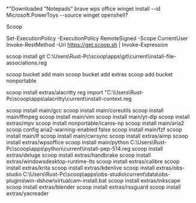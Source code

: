 *"Downloaded "Notepads"
brave
wps office
winget install --id Microsoft.PowerToys --source winget
openshell?

Scoop

Set-ExecutionPolicy -ExecutionPolicy RemoteSigned -Scope CurrentUser
Invoke-RestMethod -Uri https://get.scoop.sh | Invoke-Expression

scoop install git
C:\Users\Rust-Pc\scoop\apps\git\current\install-file-associations.reg

scoop bucket add main
scoop bucket add extras
scoop add bucket nonportable

scoop install extras/alacritty
reg import "C:\Users\Rust-Pc\scoop\apps\alacritty\current\install-context.reg

scoop install main/gcc
scoop install main/coreutils
scoop install main/ffmpeg
scoop install main/vim
scoop install main/yt-dlp
scoop install extras/mpv
scoop install nonportable/icaros-np
scoop install main/aria2
scoop config aria2-warning-enabled false
scoop install main/fzf
scoop install main/lf
scoop install main/cwrsync
scoop install extras/aimp
scoop install extras/wpsoffice
scoop install main/python
C:\Users\Rust-Pc\scoop\apps\python\current\install-pep-514.reg
scoop install extras/deluge
scoop install extras/handbrake
scoop install extras/windowsdesktop-runtime-lts
scoop install extras/calibre
scoop install extras/krita
scoop install extras/kdenlive
scoop install extras/obs-studio
C:\Users\Rust-Pc\scoop\apps\obs-studio\current\data\obs-plugins\win-dshow\virtualcam-install.bat
scoop install extras/inkscape
scoop install extras/blender
scoop install extras/rssguard
scoop install extras/yacreader
